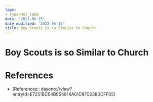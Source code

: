 ```yaml
---
tags:
- Type/Hot_Take
date: "2022-06-15"
date modified: "2022-06-16"
title: Boy Scouts is so Similar to Church
---
```


# Boy Scouts is so Similar to Church

# References
- (References:: dayone://view?entryId=E7251BDE4B954814A61D8702380CFF05)
